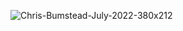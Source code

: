 ![Chris-Bumstead-July-2022-380x212](https://github.com/user-attachments/assets/5bb99e8d-61ef-4a64-ab13-97bb9f09a538)
